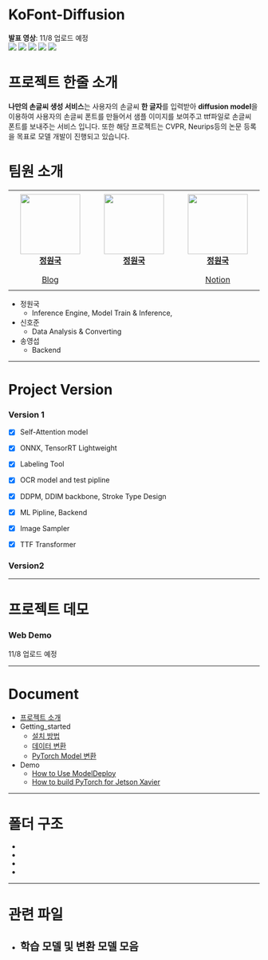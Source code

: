 # KoFont-Diffusion

**발표 영상**: 11/8 업로드 예정  
<img src="https://img.shields.io/badge/Python-3776AB?style=flat&logo=python&logoColor=white"/> <img src="https://img.shields.io/badge/PyTorch-EE4C2C?style=flat&logo=PyTorch&logoColor=white"/> <img src="https://img.shields.io/badge/Streamlit-FF4B4B?style=flat&logo=streamlit&logoColor=white"/> <img src="https://img.shields.io/badge/FastAPI-009688?style=flat&logo=FastAPI&logoColor=white"/> <img src="https://img.shields.io/badge/TensorRT-FF6F00?style=flat&logo=TensorFlow&logoColor=white"/> 

# 프로젝트 한줄 소개

**나만의 손글씨 생성 서비스**는 사용자의 손글씨 **한 글자**를 입력받아 **diffusion model**을 이용하여 사용자의 손글씨 폰트를 만들어서 샘플 이미지를 보여주고 ttf파일로 손글씨 폰트를 보내주는 서비스 입니다. 
또한 해당 프로젝트는 CVPR, Neurips등의 논문 등록을 목표로 모델 개발이 진행되고 있습니다.

# 팀원 소개
<table align="center">
    <tr height="160px">
        <td align="center" width="200px">
            <a href="https://github.com/jungwonguk"><img height="120px" width="120px" src="https://avatars.githubusercontent.com/u/98310175?v=4"/></a>
            <br />
            <a href="https://github.com/jungwonguk"><strong>정원국</strong></a>
        </td>
        <td align="center" width="200px">
            <a href="https://github.com/jungwonguk"><img height="120px" width="120px" src="https://avatars.githubusercontent.com/u/98310175?v=4"/></a>
            <br />
            <a href="https://github.com/jungwonguk"><strong>정원국</strong></a>
        </td>
        <td align="center" width="200px">
            <a href="https://github.com/jungwonguk"><img height="120px" width="120px" src="https://avatars.githubusercontent.com/u/98310175?v=4"/></a>
            <br />
            <a href="https://github.com/jungwonguk"><strong>정원국</strong></a>
        </td>
    </tr>
    <tr height="40px">
        <td align="center" width="200px">
            <a href="https://guksblog.tistory.com/">Blog</a>
            <br/>
        </td>
        <td align="center" width="200px">
            <a></a> 
        </td>
        <td align="center" width="200px">
            <a href="https://jiyong-jeon.notion.site/Jeon-Jiyong-30ccaa36276d458ab0a8b1b06aab3c13">Notion</a>
            <br/>
    </tr>
</table>

- 정원국
  - Inference Engine, Model Train & Inference, 
- 신호준
  - Data Analysis & Converting
- 송영섭
  - Backend
---
# Project Version

### Version 1
- [x] Self-Attention model
- [x] ONNX, TensorRT Lightweight
- [x] Labeling Tool
- [x] OCR model and test pipline
- [x] DDPM, DDIM backbone, Stroke Type Design
- [x] ML Pipline, Backend
- [x] Image Sampler
- [x] TTF Transformer


### Version2

---

# 프로젝트 데모

### **Web Demo**

11/8 업로드 예정

---
# Document
- [프로젝트 소개](docs/introduce.md)
- Getting_started
  - [설치 방법](docs/Install.md)
  - [데이터 변환](KITTIVisualizer/Auto_transform.ipynb)
  - [PyTorch Model 변환](docs/PyTorch-Model-Convert.md)
- Demo
  - [How to Use ModelDeploy](docs/How-to-Use-ModelDeploy.md)
  - [How to build PyTorch for Jetson Xavier](docs/How-to-build-PyTorch-for-Jetson-Xavier.md)

---
# 폴더 구조
-
-
-
-

---
# 관련 파일

- 학습 모델 및 변환 모델 모음
  - 
